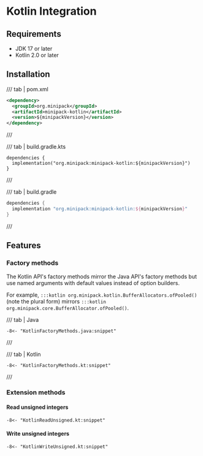 # Kotlin Integration

## Requirements

* JDK 17 or later
* Kotlin 2.0 or later

## Installation

/// tab | pom.xml
```xml
<dependency>
  <groupId>org.minipack</groupId>
  <artifactId>minipack-kotlin</artifactId>
  <version>${minipackVersion}</version>
</dependency>
```
///

/// tab | build.gradle.kts
```{.kotlin}
dependencies {
  implementation("org.minipack:minipack-kotlin:${minipackVersion}")
}
```
///

/// tab | build.gradle
```groovy
dependencies {
  implementation "org.minipack:minipack-kotlin:${minipackVersion}"
}
```
///

## Features

### Factory methods

The Kotlin API's factory methods mirror the Java API's factory methods
but use named arguments with default values instead of option builders.

For example, `:::kotlin org.minipack.kotlin.BufferAllocators.ofPooled()` (note the plural form)
mirrors `:::kotlin org.minipack.core.BufferAllocator.ofPooled()`.

/// tab | Java
```{.java}
-8<- "KotlinFactoryMethods.java:snippet"
```
///

/// tab | Kotlin
```{.java}
-8<- "KotlinFactoryMethods.kt:snippet"
```
///

### Extension methods

#### Read unsigned integers

```{.kotlin}
-8<- "KotlinReadUnsigned.kt:snippet"
```

#### Write unsigned integers

```{.kotlin}
-8<- "KotlinWriteUnsigned.kt:snippet"
```
